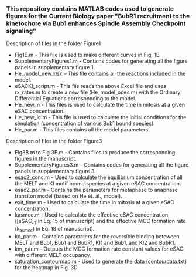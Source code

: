### This repository contains MATLAB codes used to generate figures for the Current Biology paper "BubR1 recruitment to the kinetochore via Bub1 enhances Spindle Assembly Checkpoint signaling"

Description of files in the folder Figure1
- Fig1E.m - This file is used to make different curves in Fig. 1E.
- SupplementaryFigures1.m - Contains codes for generating all the figure panels in supplementary figure 1.
-	He_model_new.xlsx – This file contains all the reactions included in the model. 
-	eSACKI_script.m - This file reads the above Excel file and uses rx_rates.m to create a new file (He_model_odes.m) with the Ordinary Differential Equations corresponding to the model.
-	He_new.m - This files is used to calculate the time in mitosis at a given eSAC concentration.
-	He_new_ic.m - This file is used to calculate the initial conditions for the simulation (concentration of various Bub1 bound species). 
-	He_par.m - This files contains all the model parameters.   

Description of files in the folder Figure3
- Fig3B.m to Fig 3E.m - Contains files to produce the corresponding figures in the manuscript.
- SupplementaryFigures3.m - Contains codes for generating all the figure panels in supplementary figure 3.
- esac2_conc.m - Used to calculate the equilibrium concentration of all the MELT and KI motif bound species at a given eSAC concentration.
- esac2_par.m - Contains the parameters for metaphase to anaphase transiton model (based on He et. al., model).
- exit_time.m - Used to calculate the time in mitosis at a given eSAC concentration.
- kasmcc.m - Used to calculate the effective eSAC concentration ([eSAC]<sub>T</sub> in Eq. 15 of manuscript) and the effective MCC formation rate (k<sub>asmcc</sub>) in Eq. 18 of manuscript).
- kd_par.m - Contains paramaters for the reversible binding beteween MELT and Bub1, Bub1 and BubR1, KI1 and Bub1, and KI2 and BubR1.
- km_par.m - Outputs the MCC formation rate constant values for eSAC with different MELT occupancy.
- saturation_contourmap.m - Used to generate the data (contourdata.txt) for the heatmap in Fig. 3D.    
